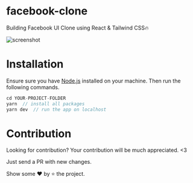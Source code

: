 # facebook-clone

Building Facebook UI Clone using React & Tailwind CSS🔥

<img src="https://mir-s3-cdn-cf.behance.net/project_modules/max_1200/338b0e196151667.665c504e7b20e.png" alt="screenshot"/>

# Installation

Ensure sure you have [Node.js](https://nodejs.org) installed on your machine. Then run the following commands.

```javascript
cd YOUR-PROJECT-FOLDER
yarn  // install all packages
yarn dev  // run the app on localhost
```

# Contribution

Looking for contribution? Your contribution will be much appreciated. <3

Just send a PR with new changes.

Show some ❤️ by ⭐ the project.
